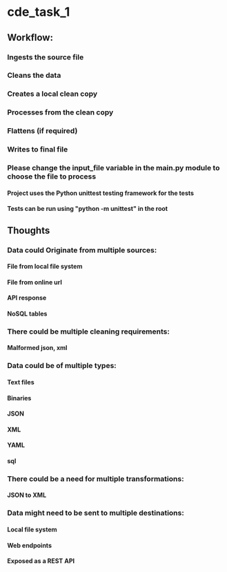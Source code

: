 # cde_task_1

## Workflow:
### Ingests the source file
### Cleans the data
### Creates a local clean copy
### Processes from the clean copy
### Flattens (if required)
### Writes to final file


### Please change the input_file variable in the main.py module to choose the file to process


#### Project uses the Python unittest testing framework for the tests
#### Tests can be run using "python -m unittest" in the root

## Thoughts

### Data could Originate from multiple sources:
#### File from local file system
#### File from online url
#### API response
#### NoSQL tables


### There could be multiple cleaning requirements:
#### Malformed json, xml


### Data could be of multiple types:
#### Text files
#### Binaries
#### JSON
#### XML
#### YAML
#### sql

### There could be a need for multiple transformations:
#### JSON to XML



### Data might need to be sent to multiple destinations:
#### Local file system
#### Web endpoints
#### Exposed as a REST API
